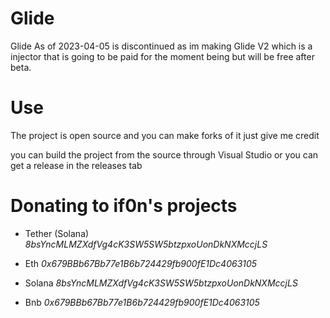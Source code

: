 # Glide
Glide As of 2023-04-05 is discontinued as im making Glide V2 which is a injector that is going to be paid for the moment being
but will be free after beta.

# Use 

The project is open source and you can make forks of it just give me credit

you can build the project from the source through Visual Studio or you can get
a release in the releases tab

# Donating to if0n's projects

* Tether (Solana) *8bsYncMLMZXdfVg4cK3SW5SW5btzpxoUonDkNXMccjLS*

* Eth *0x679BBb67Bb77e1B6b724429fb900fE1Dc4063105*

* Solana *8bsYncMLMZXdfVg4cK3SW5SW5btzpxoUonDkNXMccjLS*

* Bnb *0x679BBb67Bb77e1B6b724429fb900fE1Dc4063105*
